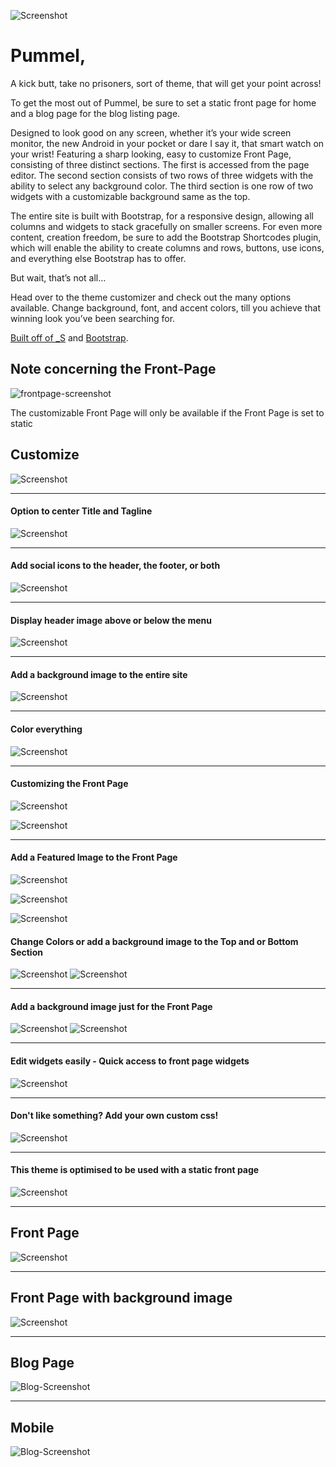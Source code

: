 ![Screenshot](https://dl.dropboxusercontent.com/s/pwgyav9p64hv2nq/Screenshot%20pummel-front.png?dl=0)

# Pummel,

A kick butt, take no prisoners, sort of theme, that will get your point across!

To get the most out of Pummel, be sure to set a static front page for home and a blog page for the blog listing page.

Designed to look good on any screen, whether it’s your wide screen monitor, the new Android in your pocket or dare I say it, that smart watch on your wrist! Featuring a sharp looking, easy to customize Front Page, consisting of three distinct sections. The first is accessed from the page editor. The second section consists of two rows of three widgets with the ability to select any background color. The third section is one row of two widgets with a customizable background  same as the top.

The entire site is built with Bootstrap, for a responsive design, allowing all columns and widgets to stack gracefully on smaller screens. For even more content, creation freedom, be sure to add the Bootstrap Shortcodes plugin, which will enable the ability to create columns and rows, buttons, use icons, and everything else Bootstrap has to offer.

But wait, that’s not all…

Head over to the theme customizer and check out the many options available. Change background, font, and accent colors, till you achieve that winning look you’ve been searching for.

[Built off of _S](https://github.com/Automattic/_s) and [Bootstrap](getbootstrap.com).

## Note concerning the Front-Page
![frontpage-screenshot](https://dl.dropboxusercontent.com/s/8zhrswilla8jjjf/set-static-front-page.png?dl=0)

The customizable Front Page will only be available if the Front Page is set to static

## Customize
![Screenshot](https://dl.dropboxusercontent.com/s/rqkj8ntm7fm5x32/Screenshot_all.png?dl=0)
***

#### Option to center Title and Tagline

![Screenshot](https://dl.dropboxusercontent.com/s/0s0moibhwzbrvke/Screenshot%20site_title.png?dl=0)
***

#### Add social icons to the header, the footer, or both

![Screenshot](https://dl.dropboxusercontent.com/s/rrqid4umlxlvoyg/Screenshot%20social.png?dl=0)
***

#### Display header image above or below the menu

![Screenshot](https://dl.dropboxusercontent.com/s/z6daj27b34e1e59/Screenshot%20header_image.png?dl=0)
***

#### Add a background image to the entire site

![Screenshot](https://dl.dropboxusercontent.com/s/h6lbjm5n4ok3rn3/Screenshot%20background-image.png?dl=0)
***

#### Color everything

![Screenshot](https://dl.dropboxusercontent.com/s/q9bljzc9h90665t/Screenshot%20colors.png?dl=0)
***

#### Customizing the Front Page

![Screenshot](https://dl.dropboxusercontent.com/s/38l44w9blhj4z9b/Screenshot%202015-05-01%20at%2011.38.36%20AM.png?dl=0)

![Screenshot](https://dl.dropboxusercontent.com/s/o5970wo30268ybd/Screenshot%20frontpage-middle.png?dl=0)
***

#### Add a Featured Image to the Front Page
![Screenshot](https://dl.dropboxusercontent.com/s/r4z38qb9x33pavs/screenshot-featured-image-customizer-1.png?dl=0)

![Screenshot](https://dl.dropboxusercontent.com/s/ecrcvdc950dgxr9/screenshot-frontpage-featured-image-customizer-2.png?dl=0)

![Screenshot](https://dl.dropboxusercontent.com/s/gg3yc504tt0q5uc/screenshot-frontpage-featured-image.png?dl=0)

#### Change Colors or add a background image to the Top and or Bottom Section

![Screenshot](https://dl.dropboxusercontent.com/s/3vcpcvr6cuimno6/Screenshot%202015-05-01%20at%2011.39.03%20AM.png?dl=0)
![Screenshot](https://dl.dropboxusercontent.com/s/wir6lac57ya5k77/Screenshot%202015-05-01%20at%2011.39.34%20AM.png?dl=0)
***

#### Add a background image just for the Front Page

![Screenshot](https://dl.dropboxusercontent.com/s/j500wyjhkkja05p/screenshot-frontpage-background-custom-top.png?dl=0)
![Screenshot](https://dl.dropboxusercontent.com/s/t2ipnqbz1yazce9/screenshot-frontpage-background-custom-bottom.png?dl=0)

***

#### Edit widgets easily - Quick access to front page widgets

![Screenshot](https://dl.dropboxusercontent.com/s/8l927pk18ezlr3g/Screenshot%20widgets.png?dl=0)
***

#### Don't like something? Add your own custom css!

![Screenshot](https://dl.dropboxusercontent.com/s/13ympavy2c9l8jn/Screenshot%20custom_css.png?dl=0)
***

#### This theme is optimised to be used with a static front page

![Screenshot](https://dl.dropboxusercontent.com/s/d2si14gt1bvt6nf/Screenshot%20static_front.png?dl=0)
***

## Front Page
![Screenshot](https://dl.dropboxusercontent.com/s/2uis3r9d5pbfgzg/screenshot-frontpage.png?dl=0)
***

## Front Page with background image
![Screenshot](https://dl.dropboxusercontent.com/s/o0w6c7m4n883zit/screenshot-frontpage-background.png?dl=0)
***

## Blog Page
![Blog-Screenshot](https://dl.dropboxusercontent.com/s/gynl7wohgqn6vfg/screenshot-blog.png?dl=0)
***

## Mobile
![Blog-Screenshot](https://dl.dropboxusercontent.com/s/dd840v89aef7n6c/Screenshot_2015-04-21-23-33-13~2.jpg?dl=0)
